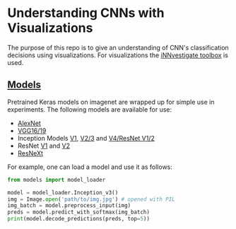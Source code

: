 # Understanding CNNs with Visualizations

The purpose of this repo is to give an understanding 
of CNN's classification decisions using visualizations.
For visualizations the [iNNvestigate toolbox](https://github.com/albermax/innvestigate) is used.

## [Models](https://github.com/infomon/understanding-cnn/tree/master/models)

Pretrained Keras models on imagenet are wrapped up for simple use in experiments.
The following models are available for use:

* [AlexNet](https://papers.nips.cc/paper/4824-imagenet-classification-with-deep-convolutional-neural-networks)
* [VGG16/19](https://arxiv.org/abs/1409.1556)
* Inception Models [V1](https://arxiv.org/abs/1409.4842),
[V2/3](https://arxiv.org/abs/1512.00567) and
[V4/ResNet V1/2](https://arxiv.org/abs/1602.07261)
* ResNet [V1](https://arxiv.org/abs/1512.03385) and [V2](https://arxiv.org/abs/1603.05027)
* [ResNeXt](https://arxiv.org/abs/1611.05431)

For example, one can load a model and use it as follows:

```python
from models import model_loader

model = model_loader.Inception_v3()
img = Image.open('path/to/img.jpg') # opened with PIL
img_batch = model.preprocess_input(img)
preds = model.predict_with_softmax(img_batch)
print(model.decode_predictions(preds, top=5))
```
